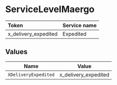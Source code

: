 # ServiceLevelMaergo

|Token | Service name|
|:---|:---|
| x_delivery_expedited | Expedited|



## Values

| Name                 | Value                |
| -------------------- | -------------------- |
| `XDeliveryExpedited` | x_delivery_expedited |
